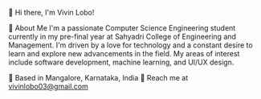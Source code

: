 👋 Hi there, I'm Vivin Lobo!

🌟 About Me
I'm a passionate Computer Science Engineering student currently in my pre-final year at Sahyadri College of Engineering and Management. I'm driven by a love for technology and a constant desire to learn and explore new advancements in the field. My areas of interest include software development, machine learning, and UI/UX design.

📍 Based in Mangalore, Karnataka, India
📧 Reach me at vivinlobo03@gmail.com

